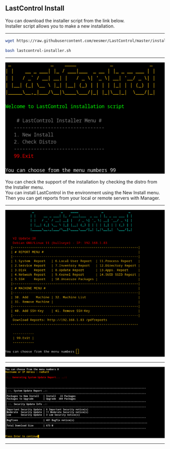 ## LastControl Install
You can download the installer script from the link below.<br>
Installer script allows you to make a new installation.<br>

---

```bash
wget https://raw.githubusercontent.com/eesmer/LastControl/master/installer/server/lastcontrol-installer.sh
```
```bash
bash lastcontrol-installer.sh
```
---

![alt text](doc/images/LastControl-install-menu.png "LastControl Installer Menu")

You can check the support of the installation by checking the distro from the Installer menu.<br>
You can install LastControl in the environment using the New Install menu. <br>
Then you can get reports from your local or remote servers with Manager.<br>

---

![alt text](doc/images/LastControl_MainMenu.png "LastControl Reports TUI Screen")

---

![alt text](doc/images/tui_report-2.png "LastControl Reports TUI Screen")

---
